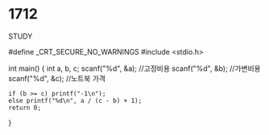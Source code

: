 # 1712
STUDY

#define _CRT_SECURE_NO_WARNINGS
#include <stdio.h>

int main() {
    int a, b, c;
    scanf("%d", &a); //고정비용
    scanf("%d", &b); //가변비용
    scanf("%d", &c); //노트북 가격

    if (b >= c) printf("-1\n");
    else printf("%d\n", a / (c - b) + 1);
    return 0;
}
